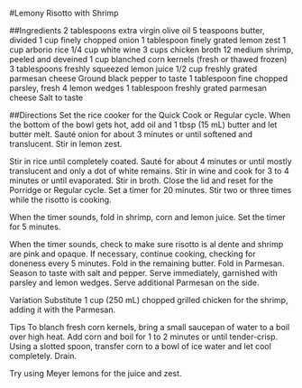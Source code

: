 #Lemony Risotto with Shrimp

##Ingredients
2 tablespoons extra virgin olive oil
5 teaspoons butter, divided
1 cup finely chopped onion
1 tablespoon finely grated lemon zest
1 cup arborio rice
1/4 cup white wine
3 cups chicken broth
12 medium shrimp, peeled and deveined
1 cup blanched corn kernels (fresh or thawed frozen)
3 tablespoons freshly squeezed lemon juice
1/2 cup freshly grated parmesan cheese
Ground black pepper to taste
1 tablespoon fine chopped parsley, fresh
4 lemon wedges
1 tablespoon freshly grated parmesan cheese
Salt to taste

##Directions
Set the rice cooker for the Quick Cook or Regular cycle. When the bottom of the bowl gets hot, add oil and 1 tbsp (15 mL) butter and let butter melt. Sauté onion for about 3 minutes or until softened and translucent. Stir in lemon zest.

Stir in rice until completely coated. Sauté for about 4 minutes or until mostly translucent and only a dot of white remains. Stir in wine and cook for 3 to 4 minutes or until evaporated. Stir in broth. Close the lid and reset for the Porridge or Regular cycle. Set a timer for 20 minutes. Stir two or three times while the risotto is cooking.

When the timer sounds, fold in shrimp, corn and lemon juice. Set the timer for 5 minutes.

When the timer sounds, check to make sure risotto is al dente and shrimp are pink and opaque. If necessary, continue cooking, checking for doneness every 5 minutes. Fold in the remaining butter. Fold in Parmesan. Season to taste with salt and pepper. Serve immediately, garnished with parsley and lemon wedges. Serve additional Parmesan on the side.

Variation
Substitute 1 cup (250 mL) chopped grilled chicken for the shrimp, adding it with the Parmesan.

Tips
To blanch fresh corn kernels, bring a small saucepan of water to a boil over high heat. Add corn and boil for 1 to 2 minutes or until tender-crisp. Using a slotted spoon, transfer corn to a bowl of ice water and let cool completely. Drain.

Try using Meyer lemons for the juice and zest.

